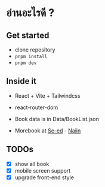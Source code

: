 # อ่านอะไรดี ?

## Get started 
- clone repository
- `pnpm install` 
- `pnpm dev`

## Inside it

- React + Vite + Tailwindcss
- react-router-dom
- Book data is in Data/BookList.json

- Morebook at [Se-ed](https://www.se-ed.com/) - [Naiin](https://www.naiin.com/)

## TODOs

- [x] show all book
- [x] mobile screen support
- [x] upgrade front-end style